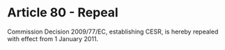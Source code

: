 # Article 80 - Repeal


Commission Decision 2009/77/EC, establishing CESR, is hereby repealed with effect from 1 January 2011.
